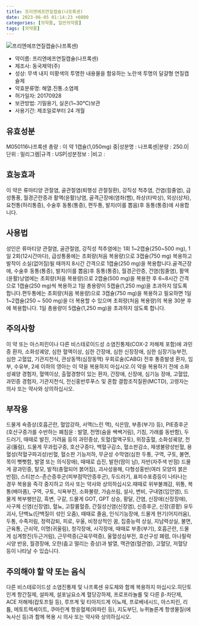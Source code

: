 ```yaml
---
title: 프리엔에프연질캡슐(나프록센)
date: 2023-06-05 01:14:23 +0800
categories: [의약품, 일반의약품]
tags: [의약품]
---
```

![프리엔에프연질캡슐(나프록센)](https://nedrug.mfds.go.kr/pbp/cmn/itemImageDownload/1Mq-1T3NOs4)

- 약이름: 프리엔에프연질캡슐(나프록센)
- 제조사: 동국제약(주)
- 성상: 무색 내지 미황색의 투명한 내용물을 함유하는 노란색 투명의 달걀형 연질캡슐제
- 약효분류명: 해열.진통.소염제
- 허가일자: 20170928
- 보관방법: 기밀용기, 실온(1~30℃)보관
- 사용기간: 제조일로부터 24 개월
## 유효성분
M050116나프록센
총량 : 이 약 1캡슐(1,050mg) 중|성분명 : 나프록센|분량 : 250.0|단위 : 밀리그램|규격 : USP|성분정보 : |비고 :
## 효능효과
이 약은 류마티양 관절염, 골관절염(퇴행성 관절질환), 강직성 척추염, 건염(힘줄염), 급성통풍, 월경곤란증과 활액(윤활)낭염, 골격근장애(염좌(삠), 좌상(타박상), 외상(상처), 요천통(허리통증), 수술후 동통(통증), 편두통, 발치(이를 뽑음)후 동통(통증)에 사용합니다.
## 사용법
성인은 류마티양 관절염, 골관절염, 강직성 척추염에는 1회 1~2캡슐(250~500 mg), 1일 2회(12시간마다), 급성통풍에는 초회량(처음 복용량)으로 3캡슐(750 mg) 복용하고 발작이 소실(없어짐)될 때까지 8시간 간격으로 1캡슐(250 mg)을 복용합니다.골격근장애, 수술후 동통(통증), 발치(이를 뽑음)후 동통(통증), 월경곤란증, 건염(힘줄염), 활액(윤활)낭염에는 초회량(처음 복용량)으로 2캡슐(500 mg)을 복용한 후 6~8시간 간격으로 1캡슐(250 mg)씩 복용하고 1일 총용량이 5캡슐(1,250 mg)을 초과하지 않도록 합니다.편두통에는 초회량(처음 복용량)으로 3캡슐(750 mg)을 복용하고 필요하면 1일 1~2캡슐(250 ~ 500 mg)을 더 복용할 수 있으며 초회량(처음 복용량)의 복용 30분 후에 복용합니다. 1일 총용량이 5캡슐(1,250 mg)을 초과하지 않도록 합니다.
## 주의사항
이 약 또는 아스피린이나 다른 비스테로이드성 소염진통제(COX-2 저해제 포함)에 과민증 환자, 소화성궤양, 심한 혈액이상, 심한 간장애, 심한 신장장애, 심한 심장기능부전, 심한 고혈압, 기관지천식, 관상동맥(심장동맥) 우회로술(CABG) 전후 통증발생 환자, 임부, 수유부, 2세 이하의 영아는 이 약을 복용하지 마십시오.이 약을 복용하기 전에 소화성궤양 경험자, 혈액이상, 출혈경향이 있는 환자, 간장애, 신장애, 심기능 장애, 고혈압, 과민증 경험자, 기관지천식, 전신홍반루푸스 및 혼합 결합조직질환(MCTD), 고령자는 의사 또는 약사와 상의하십시오.
## 부작용
드물게 쇽증상(호흡곤란, 혈압강하, 서맥(느린 맥), 식은땀, 부종(부기) 등), PIE증후군(호산구증가를 수반하는 폐침윤 : 발열, 천명(숨을 쌕쌕거림), 기침, 가래를 동반함), 두드러기, 때때로 발진, 가려움 등의 과민증상, 토혈(혈액구토), 위장출혈, 소화성궤양, 천공(뚫림), 드물게 무과립구증, 호산구증다, 백혈구감소, 혈소판감소, 재생불량성빈혈, 용혈성(적혈구파괴성)빈혈, 혈소판 기능저하, 무균성 수막염(심한 두통, 구역, 구토, 불면, 목이 뻣뻣함, 발열 또는 의식장애), 때때로 습진, 발한(땀이 남), 자반(자주색 반점) 드물게 광과민증, 탈모, 발적(충혈되어 붉어짐), 괴사성용해, 다형성홍반(여러 모양의 붉은 반점), 스티븐스-존슨증후군(피부점막안증후군), 두드러기, 표피수포증등이 나타나는 경우 복용을 즉각 중지하고 의사 또는 약사와 상의하십시오.때때로 위부불쾌감, 위통, 복통(배아픔), 구역, 구토, 식욕부진, 소화불량, 가슴쓰림, 설사, 변비, 구내염(입안염), 드물게 복부팽만감, 흑변, 구갈, 드물게 GOT, GPT 상승, 황달, 간염, 신장애(신장장애), 사구체 신염(신장염), 혈뇨, 고칼륨혈증, 간질성신염(신장염), 신증후군, 신장(콩팥) 유두괴사, 단백뇨(단백질이 섞인 오줌), 때때로 졸음, 인식기능장애, 드물게 현기(어지러움), 두통, 수족저림, 정력감퇴, 피로, 우울, 비정상적인 꿈, 집중능력 상실, 지남력상실, 불면, 근육통, 근쇠약, 이명(귀울림), 청각장애, 시각장애, 때때로 부종(부기), 호흡곤란, 드물게 심계항진(두근거림), 근무력증(근육무력증), 울혈성심부전, 호산구성 폐렴, 아나필락시양 반응, 월경장애, 오한(춥고 떨리는 증상)과 발열, 맥관염(혈관염), 고혈당, 저혈당 등이 나타날 수 있습니다.
## 주의해야 할 약 또는 음식
다른 비스테로이드성 소염진통제 및 나프록센 유도체와 함께 복용하지 마십시오.히단토인계 항간질제, 설파제, 설포닐요소계 혈당강하제, 프로프라놀롤 및 다른 β-차단제, ACE 저해제(캅토프릴 등), 루프계 및 티아지드계 이뇨제, 프로베네시드, 아스피린, 리튬, 메토트렉세이트, 쿠마린계 항응혈제(와파린 등), 지도부딘, 뉴퀴놀론계 항생물질(에녹사신 등)과 함께 복용 시 의사 또는 약사와 상의하십시오.
